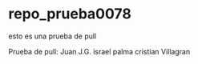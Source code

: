 # repo_prueba0078

esto es una prueba de pull






Prueba de pull: Juan J.G.
israel palma
cristian Villagran